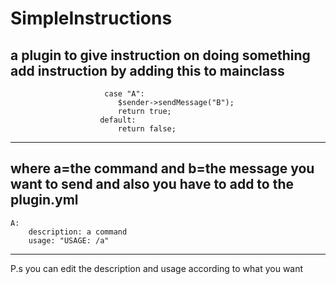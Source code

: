 # SimpleInstructions
a plugin to give instruction on doing something
add instruction by adding this to mainclass 
------------------------------------------------------------------------------------------
                         case "A":
                            $sender->sendMessage("B");
                            return true;
                        default:
                            return false;
------------------------------------------------------------------------------------------
where a=the command and b=the message you want to send
and also you have to add to the plugin.yml
------------------------------------------------------------------------------------------
    A:
        description: a command
        usage: "USAGE: /a"
------------------------------------------------------------------------------------------
P.s you can edit the description and usage according to what you want
